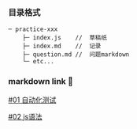 

### 目录格式

```text
─ practice-xxx
    ├─ index.js    //  草稿纸
    ├─ index.md    //  记录
    ├─ question.md //  问题markdown
    └─ etc...
```

### markdown link 🐼

[#01 自动化测试](https://github.com/LiuYashion/amateur-study/blob/master/practice-001/index.md)

[#02 js语法](https://github.com/LiuYashion/amateur-study/blob/master/practice-002/index.md)